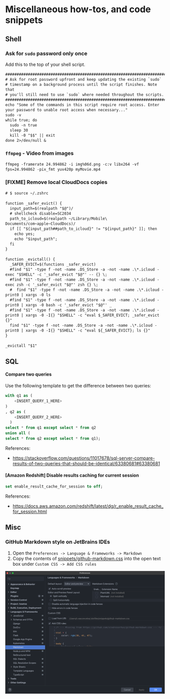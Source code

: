 # Miscellaneous how-tos, and code snippets

## Shell

### Ask for `sudo` password only once

Add this to the top of your shell script.

```shell script
################################################################################
# Ask for root password upfront and keep updating the existing `sudo`
# timestamp on a background process until the script finishes. Note that
# you'll still need to use `sudo` where needed throughout the scripts.
################################################################################
echo "Some of the commands in this script require root access. Enter your password to unable root access when necessary..."
sudo -v
while true; do
  sudo -n true
  sleep 30
  kill -0 "$$" || exit
done 2>/dev/null &
```

### `ffmpeg` - Video from images

```shell script
ffmpeg -framerate 24.994862 -i img%06d.png -c:v libx264 -vf fps=24.994862 -pix_fmt yuv420p myMovie.mp4
```

### [FIXME] Remove local CloudDocs copies

```shell script
# $ source ~/.zshrc

function _safer_evict() {
  input_path=$(realpath "$@")/
  # shellcheck disable=SC2034
  path_to_icloud=$(realpath ~/Library/Mobile\ Documents/com~apple~CloudDocs)/
  if [[ "${input_path##path_to_icloud}" != "${input_path}" ]]; then
    echo yes;
    echo "$input_path";
  fi
}

function _evictall() {
  _SAFER_EVICT=$(functions _safer_evict)
  #find "$1" -type f -not -name .DS_Store -a -not -name .\*.icloud -exec "$SHELL" -c '_safer_evict "$@"' -- {} \;
  #find "$1" -type f -not -name .DS_Store -a -not -name .\*.icloud -exec zsh -c '_safer_evict "$@"' zsh {} \;
  #  find "$1" -type f -not -name .DS_Store -a -not -name .\*.icloud -print0 | xargs -0 ls
  #find "$1" -type f -not -name .DS_Store -a -not -name .\*.icloud -print0 | xargs -0 bash -c '_safer_evict "$@"' _
  #find "$1" -type f -not -name .DS_Store -a -not -name .\*.icloud -print0 | xargs -0 -I{} "$SHELL" -c "eval $_SAFER_EVICT; _safer_evict {}"
  find "$1" -type f -not -name .DS_Store -a -not -name .\*.icloud -print0 | xargs -0 -I{} "$SHELL" -c "eval ${_SAFER_EVICT}; ls {}"
}

_evictall "$1"

```

## SQL

#### Compare two queries

Use the following template to get the difference between two queries:

```sql
with q1 as (
    <INSERT_QUERY_1_HERE>
)
, q2 as (
    <INSERT_QUERY_2_HERE>
  )
select * from q1 except select * from q2
union all (
select * from q2 except select * from q1);
```

References:
- <https://stackoverflow.com/questions/11017678/sql-server-compare-results-of-two-queries-that-should-be-identical/63380681#63380681>

#### [Amazon Redshift] Disable results caching for current session

```sql
set enable_result_cache_for_session to off;
```

References:
- <https://docs.aws.amazon.com/redshift/latest/dg/r_enable_result_cache_for_session.html>


## Misc

### GitHub Markdown style on JetBrains IDEs

1. Open the `Preferences -> Language & Frameworks -> Markdown`
2. Copy the contents of [snippets/github-markdown.css](snippets/github-markdown.css) into the open
   text box under `Custom CSS -> Add CSS rules`

![img.png](assets/img/jetbrains_markdown_css_rules.png)
